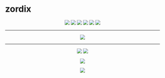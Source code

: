 # zordix
<p align='center'>
  <img src="https://img.shields.io/badge/c++%20-%2300599C.svg?&style=for-the-badge&logo=c%2B%2B&ogoColor=white"/>
  <img src="https://img.shields.io/badge/csharp%20-896cd0.svg?&style=for-the-badge&logo=c%2B%2B&ogoColor=white"/>
  <img src="https://img.shields.io/badge/java-%23ED8B00.svg?&style=for-the-badge&logo=java&logoColor=white"/>
  <img src="https://img.shields.io/badge/python%20-%2314354C.svg?&style=for-the-badge&logo=python&logoColor=white"/>   
  <img src="https://img.shields.io/badge/shell%20-%23121011.svg?&style=for-the-badge&logo=gnu-bash&logoColor=white"/>
  <img src="https://img.shields.io/badge/javascript%20-%23323330.svg?&style=for-the-badge&logo=javascript&logoColor=%23F7DF1E"/>
</p>

<hr>
<p align='center'>
 <img src="https://img.shields.io/badge/node.js%20-%2343853D.svg?&style=for-the-badge&logo=node.js&logoColor=white"/>    
</p>

<hr>

<p align='center'>
  <img src="https://img.shields.io/badge/whey%231200%20-%237289DA.svg?&style=for-the-badge&logo=discord&logoColor=white"/>    
  <a href="https://t.me/whey1337"><img src="https://img.shields.io/badge/@whey1337%20-%2317212B.svg?&style=for-the-badge&logo=telegram&logoColor=white"/></a>
</p>

<p align='center'>
<img src="https://i.imgur.com/BRkLiU1.gif"/>
</p>

<p align='center'>
  <img align="center" src="https://github-readme-stats.vercel.app/api/top-langs/?username=wh3y&layout=compact&theme=radical" />
</p>
